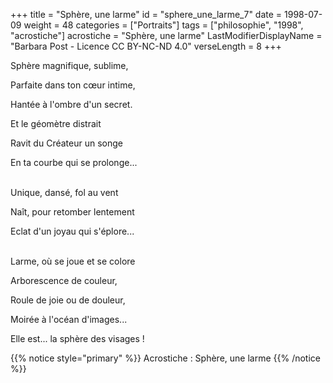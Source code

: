 +++
title = "Sphère, une larme"
id = "sphere_une_larme_7"
date = 1998-07-09
weight = 48
categories = ["Portraits"]
tags = ["philosophie", "1998", "acrostiche"]
acrostiche = "Sphère, une larme"
LastModifierDisplayName = "Barbara Post - Licence CC BY-NC-ND 4.0"
verseLength = 8
+++

Sphère magnifique, sublime,

Parfaite dans ton cœur intime,

Hantée à l'ombre d'un secret.

Et le géomètre distrait

Ravit du Créateur un songe

En ta courbe qui se prolonge...

 \
Unique, dansé, fol au vent

Naît, pour retomber lentement

Eclat d'un joyau qui s'éplore...

 \
Larme, où se joue et se colore

Arborescence de couleur,

Roule de joie ou de douleur,

Moirée à l'océan d'images...

Elle est... la sphère des visages !

{{% notice style="primary" %}}
Acrostiche : Sphère, une larme
{{% /notice %}}
